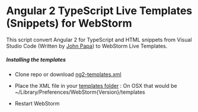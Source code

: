 # Angular 2 TypeScript Live Templates (Snippets) for WebStorm

This script convert Angular 2 for TypeScript and HTML snippets from Visual Studio Code 
(Written by [John Papa](https://github.com/johnpapa/vscode-angular2-snippets)) to WebStorm Live Templates.

##### Installing the templates

- Clone repo or download [ng2-templates.xml](https://github.com/MrZaYaC/ng2-webstorm-snippets/blob/master/dist/ng2-templates.xml)
- Place the XML file in your [templates folder](https://www.jetbrains.com/webstorm/help/project-and-ide-settings.html)
: On OSX that would be ~/Library/Preferences/WebStorm{Version}/templates

- Restart WebStorm